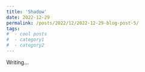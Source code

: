 ```yaml
---
title: 'Shadow'
date: 2022-12-29
permalink: /posts/2022/12/2022-12-29-blog-post-5/
tags:
#  - cool posts
#  - category1
#  - category2
---
```


Writing...


